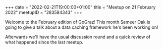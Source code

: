 +++
date = "2022-02-21T19:00:00+01:00"
title = "Meetup on 21 February 2022"
meetupID = "283584343"
+++

Welcome to the February edition of GoGraz! This month Sameer Oak is going to
give a talk about a data caching framework he's been working on!

Afterwards we'll have the usual discussion round and a quick review of what
happened since the last meetup.
